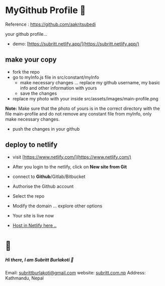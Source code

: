 # MyGithub Profile 👋

Reference : https://github.com/aakritsubedi

your github profile... 
- demo: [https://subritt.netlify.app/](https://subritt.netlify.app/)

## make your copy

- fork the repo
- go to myInfo.js file in src/constant/myInfo
    - make necessary changes ... replace my github username, my basic info and other information with yours
    - save the changes
- replace my photo with your inside src/assets/images/main-profile.png

**Note:** Make sure that the photo of yours is in the correct directory with the file main-profile and do not remove any constant file from myInfo, only make necessary changes. 

- push the changes in your github

## deploy to netlify

- visit [https://www.netlify.com/](https://www.netlify.com/)
- After you login to the netlify, click on **New site from Git** 
- connect to **Github**/Gitlab/Bitbucket
- Authorise the Github account
- Select the repo 
- Modify the domain ... explore other options
- Your site is live now 

- [Host in Netlify here .. ](https://app.netlify.com/start/deploy?repository=https://github.com/netlify/create-react-app-lambda)


# 💬 
##### Hi there, I am Subritt Burlakoti 👋
Email: subrittburlakoti@gmail.com
website: [subritt.com.np](subritt.com.np)
Address: Kathmandu, Nepal
